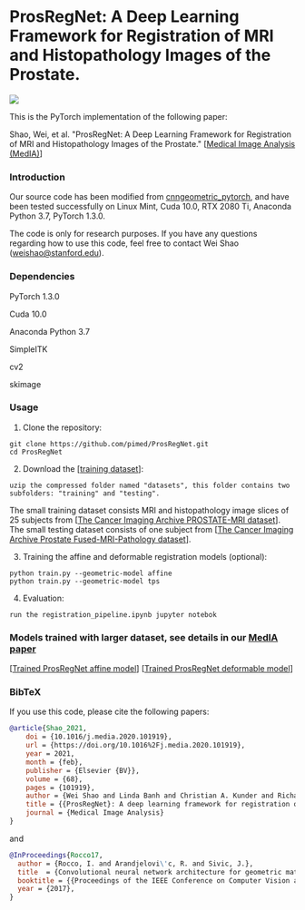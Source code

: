 # ProsRegNet: A Deep Learning Framework for Registration of MRI and Histopathology Images of the Prostate.

![](pictures/pipeline.png)

This is the PyTorch implementation of the following paper:

Shao, Wei, et al. "ProsRegNet: A Deep Learning Framework for Registration of MRI and Histopathology Images of the Prostate."  [[Medical Image Analysis (MedIA)](https://doi.org/10.1016/j.media.2020.101919)]


### Introduction
Our source code has been modified from [cnngeometric_pytorch](https://github.com/ignacio-rocco/cnngeometric_pytorch), and have been tested successfully on Linux Mint, Cuda 10.0, RTX 2080 Ti, Anaconda Python 3.7, PyTorch 1.3.0.

The code is only for research purposes. If you have any questions regarding how to use this code, feel free to contact Wei Shao (weishao@stanford.edu).

### Dependencies
PyTorch 1.3.0

Cuda 10.0

Anaconda Python 3.7

SimpleITK

cv2

skimage

### Usage
1. Clone the repository:
```
git clone https://github.com/pimed/ProsRegNet.git
cd ProsRegNet
```
2. Download the [[training dataset](https://drive.google.com/file/d/1W3eV50pDGBKKz1XX6o6Fi7wzgAHZZBlr/view?usp=sharing)]:
```
uzip the compressed folder named "datasets", this folder contains two subfolders: "training" and "testing". 
```
The small training dataset consists MRI and histopathology image slices of 25 subjects from [[The Cancer Imaging Archive PROSTATE-MRI dataset](https://wiki.cancerimagingarchive.net/display/Public/PROSTATE-MRI)]. The small testing dataset consists of one subject from [[The Cancer Imaging Archive Prostate Fused-MRI-Pathology dataset](https://wiki.cancerimagingarchive.net/display/Public/Prostate+Fused-MRI-Pathology)].


3. Training the affine and deformable registration models (optional):
```
python train.py --geometric-model affine
python train.py --geometric-model tps
```

4. Evaluation:
```
run the registration_pipeline.ipynb jupyter notebok
```

### Models trained with larger dataset, see details in our [MedIA paper](https://doi.org/10.1016/j.media.2020.101919)
[[Trained ProsRegNet affine model](https://drive.google.com/file/d/1REqMqNVLHRnFfuqzJIWrqQgctnaauSO1/view?usp=sharing)]
[[Trained ProsRegNet deformable model](https://drive.google.com/file/d/1j1ai3RG6blpE6Zz9fmazoMsTyCQvGR9z/view?usp=sharing)]

### BibTeX

If you use this code, please cite the following papers:

```bibtex
@article{Shao_2021,
	doi = {10.1016/j.media.2020.101919},
	url = {https://doi.org/10.1016%2Fj.media.2020.101919},
	year = 2021,
	month = {feb},
	publisher = {Elsevier {BV}},
	volume = {68},
	pages = {101919},
	author = {Wei Shao and Linda Banh and Christian A. Kunder and Richard E. Fan and Simon J.C. Soerensen and Jeffrey B. Wang and Nikola C. Teslovich and Nikhil Madhuripan and Anugayathri Jawahar and Pejman Ghanouni and James D. Brooks and Geoffrey A. Sonn and Mirabela Rusu},
	title = {{ProsRegNet}: A deep learning framework for registration of {MRI} and histopathology images of the prostate},
	journal = {Medical Image Analysis}
}
```

and

```bibtex
@InProceedings{Rocco17,
  author = {Rocco, I. and Arandjelovi\'c, R. and Sivic, J.},
  title  = {Convolutional neural network architecture for geometric matching},
  booktitle = {{Proceedings of the IEEE Conference on Computer Vision and Pattern Recognition}},
  year = {2017},
}
```
